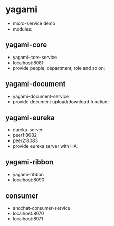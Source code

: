 # yagami
- micro-service demo
- modules:

## yagami-core

- yagami-core-service
- localhost:8081
- provide people, department, role and so on;

## yagami-document

- yagami-document-service
- provide document upload/download function;

## yagami-eureka

- eureka-server
- peer1:8082
- peer2:8083
- provide eureka server with HA;

## yagami-ribbon

- yagami-ribbon
- localhost:8090

## consumer

- anochat-consumer-service
- localhost:8070
- localhost:8071
